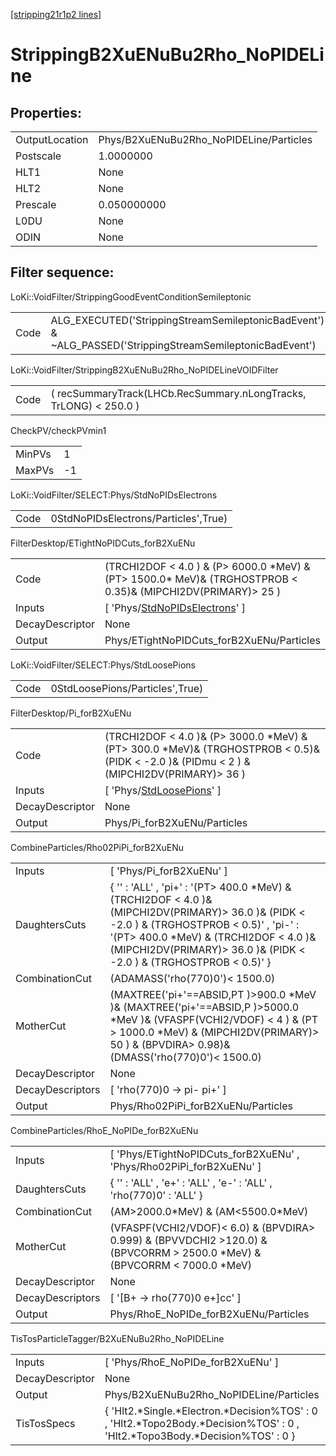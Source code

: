 [[stripping21r1p2 lines]](./stripping21r1p2-index)

# StrippingB2XuENuBu2Rho_NoPIDELine

## Properties:

|                |                                         |
|----------------|-----------------------------------------|
| OutputLocation | Phys/B2XuENuBu2Rho_NoPIDELine/Particles |
| Postscale      | 1.0000000                               |
| HLT1           | None                                    |
| HLT2           | None                                    |
| Prescale       | 0.050000000                             |
| L0DU           | None                                    |
| ODIN           | None                                    |

## Filter sequence:

LoKi::VoidFilter/StrippingGoodEventConditionSemileptonic

|      |                                                                                                          |
|------|----------------------------------------------------------------------------------------------------------|
| Code | ALG_EXECUTED('StrippingStreamSemileptonicBadEvent') & ~ALG_PASSED('StrippingStreamSemileptonicBadEvent') |

LoKi::VoidFilter/StrippingB2XuENuBu2Rho_NoPIDELineVOIDFilter

|      |                                                                   |
|------|-------------------------------------------------------------------|
| Code | ( recSummaryTrack(LHCb.RecSummary.nLongTracks, TrLONG) \< 250.0 ) |

CheckPV/checkPVmin1

|        |     |
|--------|-----|
| MinPVs | 1   |
| MaxPVs | -1  |

LoKi::VoidFilter/SELECT:Phys/StdNoPIDsElectrons

|      |                                      |
|------|--------------------------------------|
| Code | 0StdNoPIDsElectrons/Particles',True) |

FilterDesktop/ETightNoPIDCuts_forB2XuENu

|                 |                                                                                                                   |
|-----------------|-------------------------------------------------------------------------------------------------------------------|
| Code            | (TRCHI2DOF \< 4.0 ) & (P\> 6000.0 \*MeV) & (PT\> 1500.0\* MeV)& (TRGHOSTPROB \< 0.35)& (MIPCHI2DV(PRIMARY)\> 25 ) |
| Inputs          | [ 'Phys/[StdNoPIDsElectrons](./stripping21r1p2-commonparticles-stdnopidselectrons)' ]                           |
| DecayDescriptor | None                                                                                                              |
| Output          | Phys/ETightNoPIDCuts_forB2XuENu/Particles                                                                         |

LoKi::VoidFilter/SELECT:Phys/StdLoosePions

|      |                                 |
|------|---------------------------------|
| Code | 0StdLoosePions/Particles',True) |

FilterDesktop/Pi_forB2XuENu

|                 |                                                                                                                                                 |
|-----------------|-------------------------------------------------------------------------------------------------------------------------------------------------|
| Code            | (TRCHI2DOF \< 4.0 )& (P\> 3000.0 \*MeV) & (PT\> 300.0 \*MeV)& (TRGHOSTPROB \< 0.5)& (PIDK \< -2.0 )& (PIDmu \< 2 ) & (MIPCHI2DV(PRIMARY)\> 36 ) |
| Inputs          | [ 'Phys/[StdLoosePions](./stripping21r1p2-commonparticles-stdloosepions)' ]                                                                   |
| DecayDescriptor | None                                                                                                                                            |
| Output          | Phys/Pi_forB2XuENu/Particles                                                                                                                    |

CombineParticles/Rho02PiPi_forB2XuENu

|                  |                                                                                                                                                                                                                                                                      |
|------------------|----------------------------------------------------------------------------------------------------------------------------------------------------------------------------------------------------------------------------------------------------------------------|
| Inputs           | [ 'Phys/Pi_forB2XuENu' ]                                                                                                                                                                                                                                           |
| DaughtersCuts    | { '' : 'ALL' , 'pi+' : '(PT\> 400.0 \*MeV) & (TRCHI2DOF \< 4.0 )& (MIPCHI2DV(PRIMARY)\> 36.0 )& (PIDK \< -2.0 ) & (TRGHOSTPROB \< 0.5)' , 'pi-' : '(PT\> 400.0 \*MeV) & (TRCHI2DOF \< 4.0 )& (MIPCHI2DV(PRIMARY)\> 36.0 )& (PIDK \< -2.0 ) & (TRGHOSTPROB \< 0.5)' } |
| CombinationCut   | (ADAMASS('rho(770)0')\< 1500.0)                                                                                                                                                                                                                                      |
| MotherCut        | (MAXTREE('pi+'==ABSID,PT )\>900.0 \*MeV )& (MAXTREE('pi+'==ABSID,P )\>5000.0 \*MeV )& (VFASPF(VCHI2/VDOF) \< 4 ) & (PT \> 1000.0 \*MeV) & (MIPCHI2DV(PRIMARY)\> 50 ) & (BPVDIRA\> 0.98)& (DMASS('rho(770)0')\< 1500.0)                                               |
| DecayDescriptor  | None                                                                                                                                                                                                                                                                 |
| DecayDescriptors | [ 'rho(770)0 -\> pi- pi+' ]                                                                                                                                                                                                                                        |
| Output           | Phys/Rho02PiPi_forB2XuENu/Particles                                                                                                                                                                                                                                  |

CombineParticles/RhoE_NoPIDe_forB2XuENu

|                  |                                                                                                                                |
|------------------|--------------------------------------------------------------------------------------------------------------------------------|
| Inputs           | [ 'Phys/ETightNoPIDCuts_forB2XuENu' , 'Phys/Rho02PiPi_forB2XuENu' ]                                                          |
| DaughtersCuts    | { '' : 'ALL' , 'e+' : 'ALL' , 'e-' : 'ALL' , 'rho(770)0' : 'ALL' }                                                             |
| CombinationCut   | (AM\>2000.0\*MeV) & (AM\<5500.0\*MeV)                                                                                          |
| MotherCut        | (VFASPF(VCHI2/VDOF)\< 6.0) & (BPVDIRA\> 0.999) & (BPVVDCHI2 \>120.0) & (BPVCORRM \> 2500.0 \*MeV) & (BPVCORRM \< 7000.0 \*MeV) |
| DecayDescriptor  | None                                                                                                                           |
| DecayDescriptors | [ '[B+ -\> rho(770)0 e+]cc' ]                                                                                              |
| Output           | Phys/RhoE_NoPIDe_forB2XuENu/Particles                                                                                          |

TisTosParticleTagger/B2XuENuBu2Rho_NoPIDELine

|                 |                                                                                                                                   |
|-----------------|-----------------------------------------------------------------------------------------------------------------------------------|
| Inputs          | [ 'Phys/RhoE_NoPIDe_forB2XuENu' ]                                                                                               |
| DecayDescriptor | None                                                                                                                              |
| Output          | Phys/B2XuENuBu2Rho_NoPIDELine/Particles                                                                                           |
| TisTosSpecs     | { 'Hlt2.\*Single.\*Electron.\*Decision%TOS' : 0 , 'Hlt2.\*Topo2Body.\*Decision%TOS' : 0 , 'Hlt2.\*Topo3Body.\*Decision%TOS' : 0 } |
